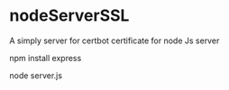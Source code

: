 # nodeServerSSL
A simply server for certbot certificate for node Js server

npm install express

node server.js
